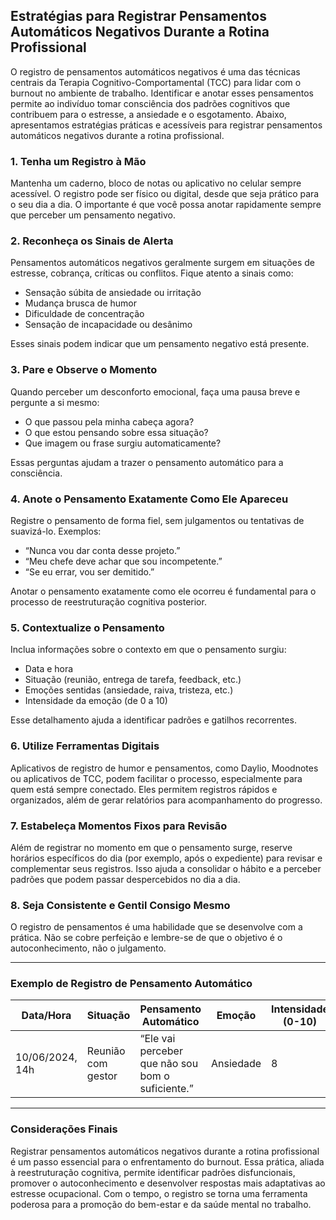 
## Estratégias para Registrar Pensamentos Automáticos Negativos Durante a Rotina Profissional

O registro de pensamentos automáticos negativos é uma das técnicas centrais da Terapia Cognitivo-Comportamental (TCC) para lidar com o burnout no ambiente de trabalho. Identificar e anotar esses pensamentos permite ao indivíduo tomar consciência dos padrões cognitivos que contribuem para o estresse, a ansiedade e o esgotamento. Abaixo, apresentamos estratégias práticas e acessíveis para registrar pensamentos automáticos negativos durante a rotina profissional.

### 1. **Tenha um Registro à Mão**

Mantenha um caderno, bloco de notas ou aplicativo no celular sempre acessível. O registro pode ser físico ou digital, desde que seja prático para o seu dia a dia. O importante é que você possa anotar rapidamente sempre que perceber um pensamento negativo.

### 2. **Reconheça os Sinais de Alerta**

Pensamentos automáticos negativos geralmente surgem em situações de estresse, cobrança, críticas ou conflitos. Fique atento a sinais como:

- Sensação súbita de ansiedade ou irritação
- Mudança brusca de humor
- Dificuldade de concentração
- Sensação de incapacidade ou desânimo

Esses sinais podem indicar que um pensamento negativo está presente.

### 3. **Pare e Observe o Momento**

Quando perceber um desconforto emocional, faça uma pausa breve e pergunte a si mesmo:

- O que passou pela minha cabeça agora?
- O que estou pensando sobre essa situação?
- Que imagem ou frase surgiu automaticamente?

Essas perguntas ajudam a trazer o pensamento automático para a consciência.

### 4. **Anote o Pensamento Exatamente Como Ele Apareceu**

Registre o pensamento de forma fiel, sem julgamentos ou tentativas de suavizá-lo. Exemplos:

- “Nunca vou dar conta desse projeto.”
- “Meu chefe deve achar que sou incompetente.”
- “Se eu errar, vou ser demitido.”

Anotar o pensamento exatamente como ele ocorreu é fundamental para o processo de reestruturação cognitiva posterior.

### 5. **Contextualize o Pensamento**

Inclua informações sobre o contexto em que o pensamento surgiu:

- Data e hora
- Situação (reunião, entrega de tarefa, feedback, etc.)
- Emoções sentidas (ansiedade, raiva, tristeza, etc.)
- Intensidade da emoção (de 0 a 10)

Esse detalhamento ajuda a identificar padrões e gatilhos recorrentes.

### 6. **Utilize Ferramentas Digitais**

Aplicativos de registro de humor e pensamentos, como Daylio, Moodnotes ou aplicativos de TCC, podem facilitar o processo, especialmente para quem está sempre conectado. Eles permitem registros rápidos e organizados, além de gerar relatórios para acompanhamento do progresso.

### 7. **Estabeleça Momentos Fixos para Revisão**

Além de registrar no momento em que o pensamento surge, reserve horários específicos do dia (por exemplo, após o expediente) para revisar e complementar seus registros. Isso ajuda a consolidar o hábito e a perceber padrões que podem passar despercebidos no dia a dia.

### 8. **Seja Consistente e Gentil Consigo Mesmo**

O registro de pensamentos é uma habilidade que se desenvolve com a prática. Não se cobre perfeição e lembre-se de que o objetivo é o autoconhecimento, não o julgamento.

---

### **Exemplo de Registro de Pensamento Automático**

| Data/Hora | Situação | Pensamento Automático | Emoção | Intensidade (0-10) |
|-----------|----------|----------------------|--------|--------------------|
| 10/06/2024, 14h | Reunião com gestor | “Ele vai perceber que não sou bom o suficiente.” | Ansiedade | 8 |

---

### **Considerações Finais**

Registrar pensamentos automáticos negativos durante a rotina profissional é um passo essencial para o enfrentamento do burnout. Essa prática, aliada à reestruturação cognitiva, permite identificar padrões disfuncionais, promover o autoconhecimento e desenvolver respostas mais adaptativas ao estresse ocupacional. Com o tempo, o registro se torna uma ferramenta poderosa para a promoção do bem-estar e da saúde mental no trabalho.
```
